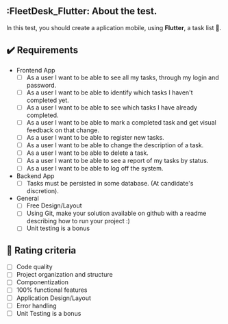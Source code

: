 ## :FleetDesk_Flutter: About the test.
In this test, you should create a aplication mobile, using **Flutter**, a task list :scroll:.

## :heavy_check_mark: Requirements

* Frontend App 
   * [ ] As a user I want to be able to see all my tasks, through my login and password.
   * [ ] As a user I want to be able to identify which tasks I haven't completed yet.
   * [ ] As a user I want to be able to see which tasks I have already completed.
   * [ ] As a user I want to be able to mark a completed task and get visual feedback on that change.
   * [ ] As a user I want to be able to register new tasks.
   * [ ] As a user I want to be able to change the description of a task.
   * [ ] As a user I want to be able to delete a task.
   * [ ] As a user I want to be able to see a report of my tasks by status.
   * [ ] As a user I want to be able to log off the system.
  
* Backend App
   * [ ] Tasks must be persisted in some database. (At candidate's discretion).

* General
   * [ ] Free Design/Layout
   * [ ] Using Git, make your solution available on github with a readme describing how to run your project :)
   * [ ] Unit testing is a bonus

## :green_heart: Rating criteria

* [ ] Code quality
* [ ] Project organization and structure
* [ ] Componentization
* [ ] 100% functional features
* [ ] Application Design/Layout
* [ ] Error handling
* [ ] Unit Testing is a bonus
